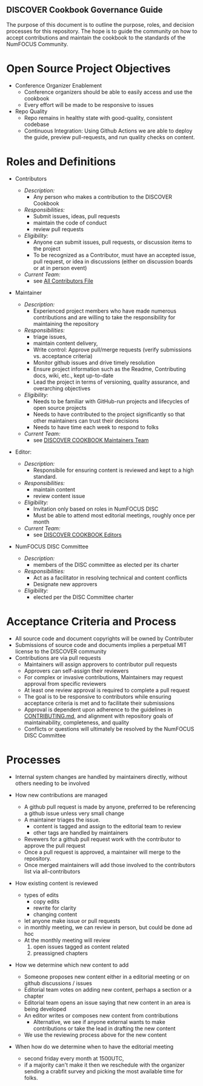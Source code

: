 ## DISCOVER Cookbook Governance Guide

The purpose of this document is to outline the purpose, roles, and decision processes for this repository. The hope is to guide the community on how to accept contributions and maintain the cookbook to the standards of the NumFOCUS Community. 

# **Open Source Project Objectives**

* Conference Organizer Enablement
  - Conference organizers should be able to easily access and use the cookbook
  - Every effort will be made to be responsive to issues
* Repo Quality
  - Repo remains in healthy state with good-quality, consistent codebase
  - Continuous Integration: Using Github Actions we are able to deploy the guide, preview pull-requests, and run quality checks on content.

# **Roles and Definitions**
* Contributors
    - *Description:*
        - Any person who makes a contribution to the DISCOVER Cookbook
    - *Responsibilities:*
        - Submit issues, ideas, pull requests
        - maintain the code of conduct
        - review pull requests
    - *Eligibility:*
        - Anyone can submit issues, pull requests, or discussion items to the project  
        - To be recognized as a Contributor, must have an accepted issue, pull request, or idea in discussions (either on discussion boards or at in person event)
    - *Current Team:*
        - see [All Contributors File](https://github.com/numfocus/DISCOVER-Cookbook/blob/main/.all-contributorsrc)

* Maintainer
    - *Description:*
        - Experienced project members who have made numerous contributions and are willing to take the responsibility for maintaining the repository
    - *Responsibilities:*
        - triage issues,
        - maintain content delivery,
        - Write control: Approve pull/merge requests (verify submissions vs. acceptance criteria)
        - Monitor github issues and drive timely resolution
        - Ensure project information such as the Readme, Contributing docs, wiki, etc., kept up-to-date
        - Lead the project in terms of versioning, quality assurance, and overarching objectives
    - *Eligibility:*
        - Needs to be familiar with GitHub-run projects and lifecycles of open source projects
        - Needs to have contributed to the project significantly so that other maintainers can trust their decisions
        - Needs to have time each week to respond to folks
    - *Current Team:*
        - see [DISCOVER COOKBOOK Maintainers Team](https://github.com/orgs/numfocus/teams/discover-cookbook-maintainers)
* Editor:
    - *Description:*
        - Responsibile for ensuring content is reviewed and kept to a high standard. 
    - *Responsibilities:*
        - maintain content
        - review content issue
    - *Eligibility:*
        - Invitation only based on roles in NumFOCUS DISC 
        - Must be able to attend most editorial meetings, roughly once per month
    - *Current Team:*
        - see [DISCOVER COOKBOOK Editors](https://github.com/orgs/numfocus/teams/discover-cookbook-editors)
* NumFOCUS DISC Committee
    - *Description:*
        - members of the DISC committee as elected per its charter 
    - *Responsibilities:*
        -  Act as a facilitator in resolving technical and content conflicts
        - Designate new approvers
    - *Eligibility:*
        - elected per the DISC Committee charter



# **Acceptance Criteria and Process**
  - All source code and document copyrights will be owned by Contributer
  - Submissions of source code and documents implies a perpetual MIT license to the DISCOVER community
  - Contributions are via pull requests
    - Maintainers will assign approvers to contributor pull requests
    - Approvers can self-assign their reviewers
    - For complex or invasive contributions, Maintainers may request approval from specific reviewers
    - At least one review approval is required to complete a pull request
    - The goal is to be responsive to contributors while ensuring acceptance criteria is met and to facilitate their submissions
    - Approval is dependent upon adherence to the guidelines in [CONTRIBUTING.md](CONTRIBUTING.md), and alignment with
repository goals of maintainability, completeness, and quality
    - Conflicts or questions will ultimately be resolved by the NumFOCUS DISC Committee


# Processes

- Internal system changes are handled by maintainers directly, without others needing to be involved

- How new contributions are managed
    - A github pull request is made by anyone, preferred to be referencing a github issue unless very small change
    - A maintainer triages the issue.
        - content is tagged and assign to the editorial team to review
        - other tags are handled by maintainers
    - Revewers for a github pull request work with the contributor to approve the pull request
    - Once a pull request is approved, a maintainer will merge to the repository.
    - Once merged maintainers will add those involved to the contributors list via all-contributors

- How existing content is reviewed
    - types of edits
        - copy edits
        - rewrite for clarity
        - changing content
    - let anyone make issue or pull requests
    - in monthly meeting, we can review in person, but could be done ad hoc
    - At the monthly meeting will review
        1. open issues tagged as content related
        2. preassigned chapters

- How we determine which new content to add
    - Someone proposes new content either in a editorial meeting or on github discussions / issues
    - Editorial team votes on adding new content, perhaps a section or a chapter
    - Editorial team opens an issue saying that new content in an area is being developed
    - An editor writes or composes new content from contributions
      - Alternative, we see if anyone external wants to make contributions or take the lead in drafting the new content
    - We use the reviewing process above for the new content 

- When how do we determine when to have the editorial meeting
    - second friday every month at 1500UTC, 
    - if a majority can't make it then we reschedule with the organizer sending a crabfit survey and picking the most available time for folks.
